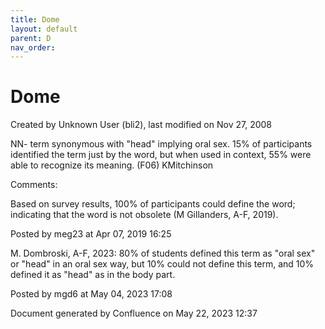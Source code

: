 ```yaml
---
title: Dome
layout: default
parent: D
nav_order:
---
```


# Dome

Created by  Unknown User (bli2), last modified on Nov 27, 2008

NN- term synonymous with &quot;head&quot; implying oral sex. 15% of participants identified the term just by the word, but when used in context, 55% were able to recognize its meaning. (F06) KMitchinson

Comments:

Based on survey results, 100% of participants could define the word; indicating that the word is not obsolete (M Gillanders, A-F, 2019).

Posted by meg23 at Apr 07, 2019 16:25

M. Dombroski, A-F, 2023: 80% of students defined this term as &quot;oral sex&quot; or &quot;head&quot; in an oral sex way, but 10% could not define this term, and 10% defined it as &quot;head&quot; as in the body part. 

Posted by mgd6 at May 04, 2023 17:08

Document generated by Confluence on May 22, 2023 12:37



